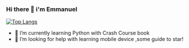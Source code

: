 ### Hi there 👋 i'm Emmanuel


[![Top Langs](https://github-readme-stats.vercel.app/api/top-langs/?username=Emmlg)](https://github.com/Emmanuel/github-readme-stats)

- 🌱 I’m currently learning Python with Crash Course book
- 🤔 I’m looking for help with learning mobile device ,some guide to star!

